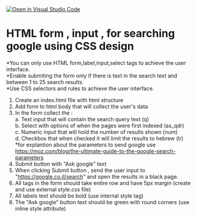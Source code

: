 [![Open in Visual Studio Code](https://classroom.github.com/assets/open-in-vscode-f059dc9a6f8d3a56e377f745f24479a46679e63a5d9fe6f495e02850cd0d8118.svg)](https://classroom.github.com/online_ide?assignment_repo_id=6233292&assignment_repo_type=AssignmentRepo)
# HTML form , input , for searching google using CSS design
*You can only use HTML form,label,input,select tags to achieve the user interface.<br/>
*Enable submiting the form only if there is text in the search text and between 1 to 25 search results.<br/>
*Use CSS selectors and rules to achieve the user interface.<br/>
1. Create an index.html file with html structure
2. Add form to html body that will collect the user's data 
3. In the form collect the :<br/>
a. Text input that will contain the search query text (q)<br/>
b. Select with options of when the pages were first indexed (as_qdr)<br/>
c. Numeric input that will hold the number of results shown (num)<br/>
d. Checkbox that when checked it will limit the results to hebrew (lr)<br/>
*for explantion about the parameters to send google use https://moz.com/blog/the-ultimate-guide-to-the-google-search-parameters
4. Submit button with "Ask google" text
5. When clicking Submit button , send the user input to "https://google.co.il/search" and open the results in a black page. 
6. All tags in the form should take entire row and have 5px margin (create and use external style.css file)
7. All labels text should be bold (use internal style tag)
8. The "Ask google" button text should be green with round corners (use inline style attribute)